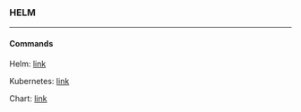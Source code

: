 ### HELM

-------

#### Commands

Helm: [link](./commands/helm.md)

Kubernetes: [link](./commands/kubernetes.md)

Chart: [link](./commands/chart.md)
